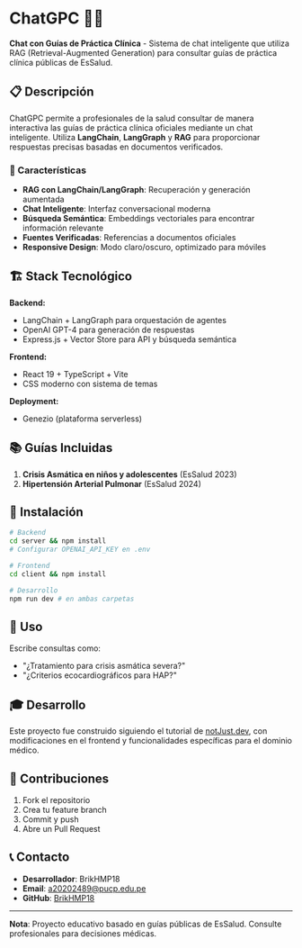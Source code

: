 # ChatGPC 🏥💬

**Chat con Guías de Práctica Clínica** - Sistema de chat inteligente que utiliza RAG (Retrieval-Augmented Generation) para consultar guías de práctica clínica públicas de EsSalud.

## 📋 Descripción

ChatGPC permite a profesionales de la salud consultar de manera interactiva las guías de práctica clínica oficiales mediante un chat inteligente. Utiliza **LangChain**, **LangGraph** y **RAG** para proporcionar respuestas precisas basadas en documentos verificados.

### 🎯 Características

- **RAG con LangChain/LangGraph**: Recuperación y generación aumentada
- **Chat Inteligente**: Interfaz conversacional moderna
- **Búsqueda Semántica**: Embeddings vectoriales para encontrar información relevante
- **Fuentes Verificadas**: Referencias a documentos oficiales
- **Responsive Design**: Modo claro/oscuro, optimizado para móviles

## 🏗️ Stack Tecnológico

**Backend:**
- LangChain + LangGraph para orquestación de agentes
- OpenAI GPT-4 para generación de respuestas
- Express.js + Vector Store para API y búsqueda semántica

**Frontend:**
- React 19 + TypeScript + Vite
- CSS moderno con sistema de temas

**Deployment:**
- Genezio (plataforma serverless)

## 📚 Guías Incluidas

1. **Crisis Asmática en niños y adolescentes** (EsSalud 2023)
2. **Hipertensión Arterial Pulmonar** (EsSalud 2024)

## 🚀 Instalación

```bash
# Backend
cd server && npm install
# Configurar OPENAI_API_KEY en .env

# Frontend  
cd client && npm install

# Desarrollo
npm run dev # en ambas carpetas
```

## 📖 Uso

Escribe consultas como:
- "¿Tratamiento para crisis asmática severa?"
- "¿Criterios ecocardiográficos para HAP?"

## 🎓 Desarrollo

Este proyecto fue construido siguiendo el tutorial de [notJust․dev](https://www.youtube.com/watch?v=kEtGm75uBes&t=7942s&ab_channel=notJust%E2%80%A4dev), con modificaciones en el frontend y funcionalidades específicas para el dominio médico.

## 🤝 Contribuciones

1. Fork el repositorio
2. Crea tu feature branch
3. Commit y push
4. Abre un Pull Request

## 📞 Contacto

- **Desarrollador**: BrikHMP18
- **Email**: a20202489@pucp.edu.pe
- **GitHub**: [BrikHMP18](https://github.com/BrikHMP18)

---

**Nota**: Proyecto educativo basado en guías públicas de EsSalud. Consulte profesionales para decisiones médicas.
